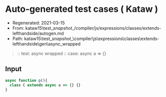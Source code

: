 # Auto-generated test cases ( Kataw )
- Regenerated: 2021-03-15
- From: kataw15\test\__snapshot__/compiler/js/expressions/classes/extends-lefthandside/autogen.md
- Path: kataw15\test\__snapshot__\compiler\js\expressions\classes\extends-lefthandside\gen\async_wrapped
> :: test: async wrapped
> :: case: async a => {}
## Input

`````js
async function p(){
  class C extends async a => {} {}
}
`````
